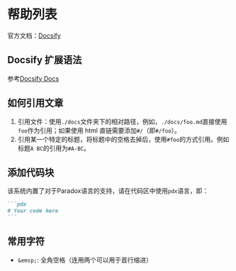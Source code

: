 # 帮助列表

官方文档：[Docsify](https://docsify.js.org/#/zh-cn/)

## Docsify 扩展语法

参考[Docsify Docs](https://docsify.js.org/#/zh-cn/helpers?id=%e6%96%87%e6%a1%a3%e5%8a%a9%e6%89%8b)

## 如何引用文章

1. 引用文件：使用`./docs`文件夹下的相对路径，例如，`./docs/foo.md`直接使用`foo`作为引用；如果使用 html 直链需要添加`#/`（即`#/foo`）。
2. 引用某一个特定的标题，将标题中的空格去掉后，使用`#foo`的方式引用。例如标题`A BC`的引用为`#A-BC`。

## 添加代码块

该系统内置了对于Paradox语言的支持，请在代码区中使用`pdx`语言，即：
````md
```pdx
# Your code here
```
````

## 常用字符

-   `&emsp;`: 全角空格（连用两个可以用于首行缩进）
